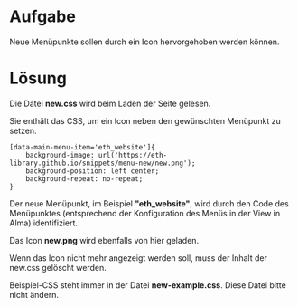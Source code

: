 # Aufgabe
Neue Menüpunkte sollen durch ein Icon hervorgehoben werden können.
 
# Lösung
Die Datei **new.css** wird beim Laden der Seite gelesen.

Sie enthält das CSS, um ein Icon neben den gewünschten Menüpunkt zu setzen.

```
[data-main-menu-item='eth_website']{
    background-image: url('https://eth-library.github.io/snippets/menu-new/new.png');
    background-position: left center;
    background-repeat: no-repeat;
}
```

Der neue Menüpunkt, im Beispiel **"eth_website"**, wird durch den Code des Menüpunktes (entsprechend der Konfiguration des Menüs in der View in Alma) identifiziert.

Das Icon **new.png** wird ebenfalls von hier geladen.

Wenn das Icon nicht mehr angezeigt werden soll, muss der Inhalt der new.css gelöscht werden.

Beispiel-CSS steht immer in der Datei **new-example.css**.
Diese Datei bitte nicht ändern.
